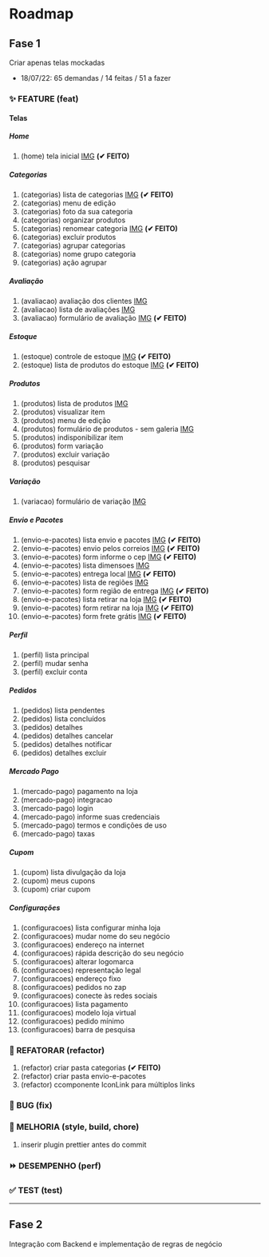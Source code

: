 # Roadmap

## Fase 1

Criar apenas telas mockadas

- 18/07/22: 65 demandas / 14 feitas / 51 a fazer

### ✨ FEATURE (feat)

#### Telas

##### Home

1.  (home) tela inicial [IMG](templates/img/home.png) **(✔ FEITO)**

##### Categorias

1.  (categorias) lista de categorias [IMG](templates/img/categorias/lista-categorias.png) **(✔ FEITO)**
1.  (categorias) menu de edição
1.  (categorias) foto da sua categoria
1.  (categorias) organizar produtos
1.  (categorias) renomear categoria [IMG](templates/img/categorias/renomear-categoria.jpg) **(✔ FEITO)**
1.  (categorias) excluir produtos
1.  (categorias) agrupar categorias
1.  (categorias) nome grupo categoria
1.  (categorias) ação agrupar

##### Avaliação

1.  (avaliacao) avaliação dos clientes [IMG](templates/img/avaliacao/avaliacao-dos-clientes.jpg)
1.  (avaliacao) lista de avaliações [IMG](templates/img/avaliacao/lista-avaliacoes.png)
1.  (avaliacao) formulário de avaliação [IMG](templates/img/avaliacao/form-avaliacao.jpg) **(✔ FEITO)**

##### Estoque

1.  (estoque) controle de estoque [IMG](templates/img/estoque/controle-de-estoque.jpg) **(✔ FEITO)**
1.  (estoque) lista de produtos do estoque [IMG](templates/img/estoque/produtos-do-estoque.jpg) **(✔ FEITO)**

##### Produtos

1.  (produtos) lista de produtos [IMG](templates/img/lista-de-produtos/listar-produtos.png)
1.  (produtos) visualizar item
1.  (produtos) menu de edição
1.  (produtos) formulário de produtos - sem galeria [IMG](templates/img/lista-de-produtos/alterar-produto.png)
1.  (produtos) indisponibilizar item
1.  (produtos) form variação
1.  (produtos) excluir variação
1.  (produtos) pesquisar

##### Variação

1.  (variacao) formulário de variação [IMG](templates/img/variacao/formulario-variacao.jpg)

##### Envio e Pacotes

1.  (envio-e-pacotes) lista envio e pacotes [IMG](templates/img/envio-e-pacotes/lista-envio-e-pacotes.jpg) **(✔ FEITO)**
1.  (envio-e-pacotes) envio pelos correios [IMG](templates/img/envio-e-pacotes/envio-pelos-correios.jpg) **(✔ FEITO)**
1.  (envio-e-pacotes) form informe o cep [IMG](templates/img/envio-e-pacotes/informe-o-cep.jpg) **(✔ FEITO)**
1.  (envio-e-pacotes) lista dimensoes [IMG](templates/img/envio-e-pacotes/lista-dimensoes.jpg)
1.  (envio-e-pacotes) entrega local [IMG](templates/img/envio-e-pacotes/entrega-local.jpg) **(✔ FEITO)**
1.  (envio-e-pacotes) lista de regiões [IMG](templates/img/envio-e-pacotes/lista-regioes.jpg)
1.  (envio-e-pacotes) form região de entrega [IMG](templates/img/envio-e-pacotes/form-regiao-entrega.jpg) **(✔ FEITO)**
1.  (envio-e-pacotes) lista retirar na loja [IMG](templates/img/envio-e-pacotes/retirar-na-loja.jpg) **(✔ FEITO)**
1.  (envio-e-pacotes) form retirar na loja [IMG](templates/img/envio-e-pacotes/retirar-na-loja-form.jpg) **(✔ FEITO)**
1.  (envio-e-pacotes) form frete grátis [IMG](templates/img/envio-e-pacotes/frete-gratis-form.jpg) **(✔ FEITO)**

##### Perfil

1.  (perfil) lista principal
1.  (perfil) mudar senha
1.  (perfil) excluir conta

##### Pedidos

1.  (pedidos) lista pendentes
1.  (pedidos) lista concluídos
1.  (pedidos) detalhes
1.  (pedidos) detalhes cancelar
1.  (pedidos) detalhes notificar
1.  (pedidos) detalhes excluir

##### Mercado Pago

1.  (mercado-pago) pagamento na loja
1.  (mercado-pago) integracao
1.  (mercado-pago) login
1.  (mercado-pago) informe suas credenciais
1.  (mercado-pago) termos e condições de uso
1.  (mercado-pago) taxas

##### Cupom

1.  (cupom) lista divulgação da loja
1.  (cupom) meus cupons
1.  (cupom) criar cupom

##### Configurações

1.  (configuracoes) lista configurar minha loja
1.  (configuracoes) mudar nome do seu negócio
1.  (configuracoes) endereço na internet
1.  (configuracoes) rápida descrição do seu negócio
1.  (configuracoes) alterar logomarca
1.  (configuracoes) representação legal
1.  (configuracoes) endereço fixo
1.  (configuracoes) pedidos no zap
1.  (configuracoes) conecte às redes sociais
1.  (configuracoes) lista pagamento
1.  (configuracoes) modelo loja virtual
1.  (configuracoes) pedido mínimo
1.  (configuracoes) barra de pesquisa

### 🚧 REFATORAR (refactor)

1.  (refactor) criar pasta categorias **(✔ FEITO)**
1.  (refactor) criar pasta envio-e-pacotes
1.  (refactor) ccomponente IconLink para múltiplos links

### 🐛 BUG (fix)

### 🎨 MELHORIA (style, build, chore)

1.  inserir plugin prettier antes do commit

### ⏩ DESEMPENHO (perf)

### ✅ TEST (test)

---

## Fase 2

Integração com Backend e implementação de regras de negócio
